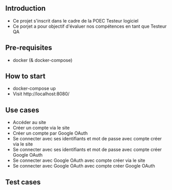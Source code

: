 ## Introduction
- Ce projet s'inscrit dans le cadre de la POEC Testeur logiciel
- Ce porjet a pour objectif d'évaluer nos compétences en tant que Testeur QA

## Pre-requisites
- docker (& docker-compose)

## How to start
- docker-compose up
- Visit http://localhost:8080/

## Use cases
- Accéder au site
- Créer un compte via le site
- Créer un compte par Google OAuth
- Se connecter avec ses identifiants et mot de passe avec compte créer via le site
- Se connecter avec ses identifiants et mot de passe avec compte créer Google OAuth
- Se connecter avec Google OAuth avec compte créer via le site
- Se connecter avec Google OAuth avec compte créer Google OAuth

## Test cases
